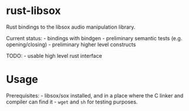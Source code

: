 # rust-libsox

Rust bindings to the libsox audio manipulation library. 

Current status: 
    - bindings with bindgen
    - preliminary semantic tests (e.g. opening/closing)
    - preliminary higher level constructs

TODO:
    - usable high level rust interface

# Usage

Prerequisites: 
    - libsox/sox installed, and in a place where the C linker and compiler can find it
    - `wget` and `sh` for testing purposes. 